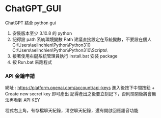 # ChatGPT_GUI
ChatGPT 結合 python gui
1. 安裝版本至少 3.10.8 的 python 
2. 記得設 path 系統環境變數 Path 建議直接設定在系統變數，不要設在個人
C:\Users\aellnchien\Python\Python310\
C:\Users\aellnchien\Python\Python310\Scripts\
4. 接著使用右鍵系統管理員執行 install.bat 安裝 package
5. 按 Run.bat 來跑程式

### API 金鑰申請
網址 : https://platform.openai.com/account/api-keys
進入後按下中間按鈕 + Create new secret key 即可產出
記得產出之後要立刻記下，否則關閉後將會無法再看到 API KEY

程式右上角，有存檔聊天紀錄，清空聊天紀錄，還有開啟回應語音功能

